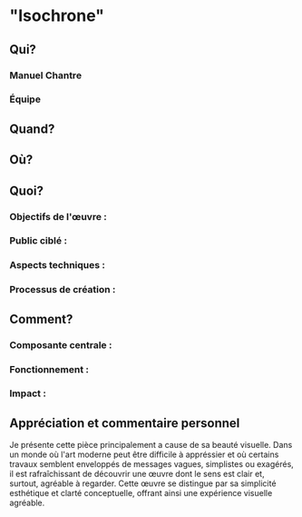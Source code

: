 # "Isochrone"





## Qui?



### Manuel Chantre



### Équipe





## Quand?




## Où?




## Quoi?



### Objectifs de l'œuvre :



### Public ciblé :


### Aspects techniques :


### Processus de création :



## Comment?


### Composante centrale :


### Fonctionnement :


### Impact :


## Appréciation et commentaire personnel

Je présente cette pièce principalement a cause de sa beauté visuelle. Dans un monde où l'art moderne peut être difficile à appréssier et où certains travaux semblent enveloppés de messages vagues, simplistes ou exagérés, il est rafraîchissant de découvrir une œuvre dont le sens est clair et, surtout, agréable à regarder. Cette œuvre se distingue par sa simplicité esthétique et clarté conceptuelle, offrant ainsi une expérience visuelle agréable.
